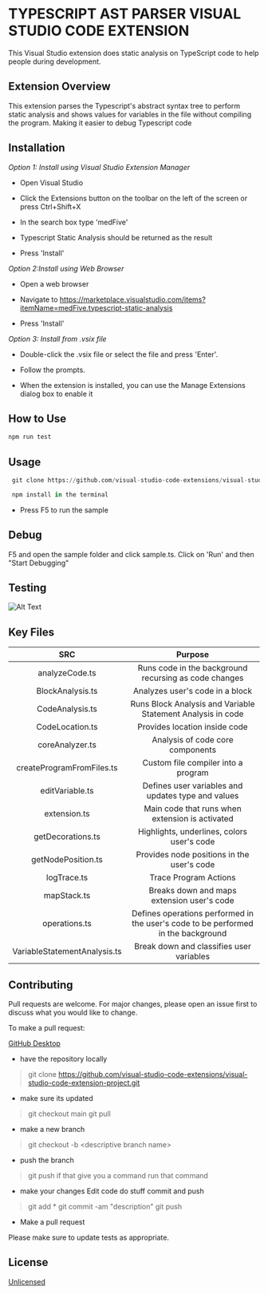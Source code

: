 # TYPESCRIPT AST PARSER VISUAL STUDIO CODE EXTENSION

This Visual Studio extension does static analysis on TypeScript code to help people during development.

## Extension Overview

This extension parses the Typescript's abstract syntax tree to perform static analysis and shows values for variables in the file without compiling the program. Making it easier to debug Typescript code

## Installation

*Option 1: Install using Visual Studio Extension Manager*

* Open Visual Studio

* Click the Extensions button on the toolbar on the left of the screen or press Ctrl+Shift+X

* In the search box type 'medFive'

* Typescript Static Analysis should be returned as the result

* Press 'Install'

*Option 2:Install using Web Browser*

* Open a web browser

* Navigate to https://marketplace.visualstudio.com/items?itemName=medFive.typescript-static-analysis

* Press 'Install'

*Option 3: Install from .vsix file*

* Double-click the .vsix file or select the file and press 'Enter'. 

* Follow the prompts. 

* When the extension is installed, you can use the Manage Extensions dialog box to enable it

## How to Use

```python
npm run test

```
## Usage

```python
 git clone https://github.com/visual-studio-code-extensions/visual-studio-code-extension-project.git

 npm install in the terminal

```
 * Press F5 to run the sample


## Debug

F5 and open the sample folder and click sample.ts.
Click on 'Run' and then "Start Debugging"

## Testing

![Alt Text](https://user-images.githubusercontent.com/76471403/188575936-e6a2ef3c-68f2-4da8-a8a1-f8cdac0c8ded.gif)

## Key Files

**SRC**|**Purpose**
:-----:|:-----:
analyzeCode.ts|Runs code in the background recursing as code changes
BlockAnalysis.ts|Analyzes user's code in a block
CodeAnalysis.ts|Runs Block Analysis and Variable Statement Analysis in code
CodeLocation.ts|Provides location inside code
coreAnalyzer.ts|Analysis of code core components
createProgramFromFiles.ts|Custom file compiler into a program
editVariable.ts|Defines user variables and updates type and values
extension.ts|Main code that runs when extension is activated
getDecorations.ts|Highlights, underlines, colors user's code
getNodePosition.ts|Provides node positions in the user's code
logTrace.ts|Trace Program Actions
mapStack.ts|Breaks down and maps extension user's code
operations.ts|Defines operations performed in the user's code to be performed in the background
VariableStatementAnalysis.ts|Break down and classifies user variables


## Contributing
Pull requests are welcome. For major changes, please open an issue first to discuss what you would like to change.

To make a pull request:

 [GitHub Desktop](https://desktop.github.com/)


* have the repository locally
> git clone https://github.com/visual-studio-code-extensions/visual-studio-code-extension-project.git
* make sure its updated
> git checkout main
> git pull
* make a new branch
> git checkout -b <your GitHub alias>\<descriptive branch name>
* push the branch
> git push
if that give you a command run that command
* make your changes
Edit code do stuff
commit and push
> git add  *
> git commit -am "description"
> git push
* Make a pull request

Please make sure to update tests as appropriate.

## License
[Unlicensed](https://unlicense.org/)
